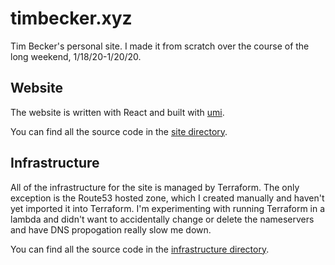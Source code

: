 # timbecker.xyz

Tim Becker's personal site. I made it from scratch over the course of the long weekend, 1/18/20-1/20/20.

## Website

The website is written with React and built with [umi](https://umijs.org/).

You can find all the source code in the [site directory](https://github.com/TheTimBecker/timbecker-xyz/tree/master/site).

## Infrastructure

All of the infrastructure for the site is managed by Terraform. The only exception is the Route53 hosted zone, which I created manually and haven't yet imported it into Terraform. I'm experimenting with running Terraform in a lambda and didn't want to accidentally change or delete the nameservers and have DNS propogation really slow me down.

You can find all the source code in the [infrastructure directory](https://github.com/TheTimBecker/timbecker-xyz/tree/master/infrastructure).
